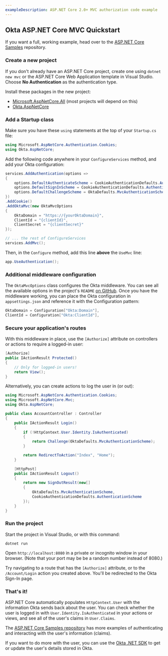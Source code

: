 ```yaml
---
exampleDescription: ASP.NET Core 2.0+ MVC authorization code example
---
```


## Okta ASP.NET Core MVC Quickstart

If you want a full, working example, head over to the [ASP.NET Core Samples][example-repo] repository.

### Create a new project

If you don't already have an ASP.NET Core project, create one using `dotnet new mvc` or the ASP.NET Core Web Application template in Visual Studio. Choose **No Authentication** as the authentication type.

Install these packages in the new project:
* [Microsoft.AspNetCore.All] (most projects will depend on this)
* [Okta.AspNetCore]

### Add a Startup class

Make sure you have these `using` statements at the top of your `Startup.cs` file:

```csharp
using Microsoft.AspNetCore.Authentication.Cookies;
using Okta.AspNetCore;
```

Add the following code anywhere in your `ConfigureServices` method, and add your Okta configuration:
<DomainAdminWarning />

```csharp
services.AddAuthentication(options =>
{
    options.DefaultAuthenticateScheme = CookieAuthenticationDefaults.AuthenticationScheme;
    options.DefaultSignInScheme = CookieAuthenticationDefaults.AuthenticationScheme;
    options.DefaultChallengeScheme = OktaDefaults.MvcAuthenticationScheme;
})
.AddCookie()
.AddOktaMvc(new OktaMvcOptions
{
    OktaDomain = "https://{yourOktaDomain}",
    ClientId = "{clientId}",
    ClientSecret = "{clientSecret}"
});

// ... the rest of ConfigureServices
services.AddMvc();
```

Then, in the `Configure` method, add this line **above** the `UseMvc` line:

```csharp
app.UseAuthentication();
```

### Additional middleware configuration

The `OktaMvcOptions` class configures the Okta middleware. You can see all the available options in the project's `README` [on GitHub][github-aspnetcore]. Once you have the middleware working, you can place the Okta configuration in `appsettings.json` and reference it with the Configuration pattern:

```csharp
OktaDomain = Configuration["Okta:Domain"],
ClientId = Configuration["Okta:ClientId"],
```

### Secure your application's routes

With this middleware in place, use the `[Authorize]` attribute on controllers or actions to require a logged-in user:

```csharp
[Authorize]
public IActionResult Protected()
{
    // Only for logged-in users!
    return View();
}
```

Alternatively, you can create actions to log the user in (or out):

```csharp
using Microsoft.AspNetCore.Authentication.Cookies;
using Microsoft.AspNetCore.Mvc;
using Okta.AspNetCore;

public class AccountController : Controller
{
    public IActionResult Login()
    {
        if (!HttpContext.User.Identity.IsAuthenticated)
        {
            return Challenge(OktaDefaults.MvcAuthenticationScheme);
        }

        return RedirectToAction("Index", "Home");
    }

    [HttpPost]
    public IActionResult Logout()
    {
        return new SignOutResult(new[]
        {
            OktaDefaults.MvcAuthenticationScheme,
            CookieAuthenticationDefaults.AuthenticationScheme
        });
    }
}
```

### Run the project

Start the project in Visual Studio, or with this command:

```
dotnet run
```

Open `http://localhost:8080` in a private or incognito window in your browser. (Note that your port may be be a random number instead of 8080.)

Try navigating to a route that has the `[Authorize]` attribute, or to the `/Account/Login` action you created above. You'll be redirected to the Okta Sign-In page.

### That's it!

ASP.NET Core automatically populates `HttpContext.User` with the information Okta sends back about the user. You can check whether the user is logged in with `User.Identity.IsAuthenticated` in your actions or views, and see all of the user's claims in `User.Claims`.


The [ASP.NET Core Samples repository][example-repo] has more examples of authenticating and interacting with the user's information (claims).

If you want to do more with the user, you can use the [Okta .NET SDK] to get or update the user's details stored in Okta.

[example-repo]: https://github.com/okta/samples-aspnetcore
[github-aspnetcore]: https://github.com/okta/okta-aspnet
[Okta .NET SDK]: https://github.com/okta/okta-sdk-dotnet
[Microsoft.AspNetCore.All]: https://www.nuget.org/packages/Microsoft.AspNetCore.All
[Okta.AspNetCore]: https://www.nuget.org/packages/Okta.AspNetCore
